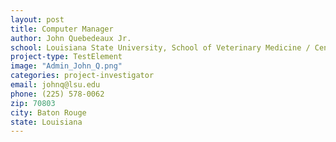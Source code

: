```yaml
---
layout: post
title: Computer Manager
author: John Quebedeaux Jr.
school: Louisiana State University, School of Veterinary Medicine / Center for Computation and Technology
project-type: TestElement
image: "Admin_John_Q.png"
categories: project-investigator
email: johnq@lsu.edu
phone: (225) 578-0062
zip: 70803
city: Baton Rouge
state: Louisiana
---
```

